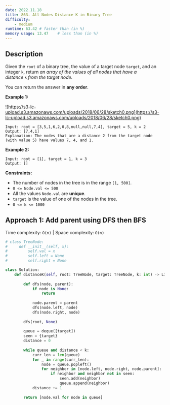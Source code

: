 ```yaml
---
date: 2022.11.18
title: 863. All Nodes Distance K in Binary Tree
difficulty:
    - medium
runtime: 63.42 # faster than (in %)
memory usage: 13.47    # less than (in %)
---
```

## Description
Given the `root` of a binary tree, the value of a target node `target`, and an integer `k`, return *an array of the values of all nodes that have a distance* `k` *from the target node.*

You can return the answer in **any order**.

**Example 1:**

![https://s3-lc-upload.s3.amazonaws.com/uploads/2018/06/28/sketch0.png](https://s3-lc-upload.s3.amazonaws.com/uploads/2018/06/28/sketch0.png)

```
Input: root = [3,5,1,6,2,0,8,null,null,7,4], target = 5, k = 2
Output: [7,4,1]
Explanation: The nodes that are a distance 2 from the target node (with value 5) have values 7, 4, and 1.

```

**Example 2:**

```
Input: root = [1], target = 1, k = 3
Output: []

```

**Constraints:**

- The number of nodes in the tree is in the range `[1, 500]`.
- `0 <= Node.val <= 500`
- All the values `Node.val` are **unique**.
- `target` is the value of one of the nodes in the tree.
- `0 <= k <= 1000`

## Approach 1: Add parent using DFS then BFS
Time complexity: `O(n)`    |    Space complexity: `O(n)`


``` python
# class TreeNode:
#     def __init__(self, x):
#         self.val = x
#         self.left = None
#         self.right = None

class Solution:
    def distanceK(self, root: TreeNode, target: TreeNode, k: int) -> List[int]:
        
        def dfs(node, parent):
            if node is None:
                return
            
            node.parent = parent
            dfs(node.left, node)
            dfs(node.right, node)
        
        dfs(root, None)
        
        queue = deque([target])
        seen = {target}
        distance = 0
        
        while queue and distance < k:
            curr_len = len(queue)
            for _ in range(curr_len):
                node = queue.popleft()
                for neighbor in [node.left, node.right, node.parent]:
                    if neighbor and neighbor not in seen:
                        seen.add(neighbor)
                        queue.append(neighbor)
            distance += 1
        
        return [node.val for node in queue]
```
